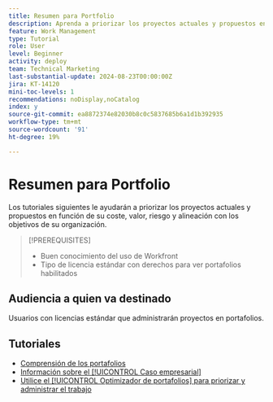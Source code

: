 ```yaml
---
title: Resumen para Portfolio
description: Aprenda a priorizar los proyectos actuales y propuestos en función de su coste, valor, riesgo y alineación con los objetivos de su organización.
feature: Work Management
type: Tutorial
role: User
level: Beginner
activity: deploy
team: Technical Marketing
last-substantial-update: 2024-08-23T00:00:00Z
jira: KT-14120
mini-toc-levels: 1
recommendations: noDisplay,noCatalog
index: y
source-git-commit: ea8872374e82030b8c0c5837685b6a1d1b392935
workflow-type: tm+mt
source-wordcount: '91'
ht-degree: 19%

---
```



# Resumen para Portfolio

Los tutoriales siguientes le ayudarán a priorizar los proyectos actuales y propuestos en función de su coste, valor, riesgo y alineación con los objetivos de su organización.

>[!PREREQUISITES]
>
>* Buen conocimiento del uso de Workfront
>* Tipo de licencia estándar con derechos para ver portafolios habilitados


## Audiencia a quien va destinado

Usuarios con licencias estándar que administrarán proyectos en portafolios.

## Tutoriales

* [Comprensión de los portafolios](/help/portfolios-and-programs/overview-of-adobe-workfront-portfolios.md)
* [Información sobre el [!UICONTROL Caso empresarial]](/help/portfolios-and-programs/introduction-to-the-business-case.md)
* [Utilice el [!UICONTROL Optimizador de portafolios] para priorizar y administrar el trabajo](/help/portfolios-and-programs/prioritize-and-manage-work-with-portfolios.md)

